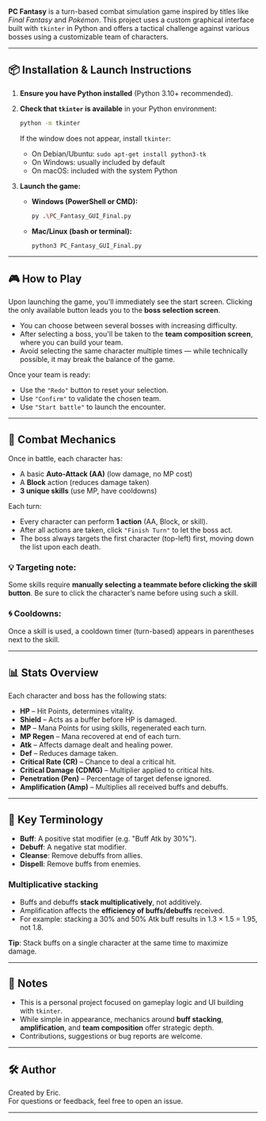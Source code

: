 **PC Fantasy** is a turn-based combat simulation game inspired by titles like *Final Fantasy* and *Pokémon*. This project uses a custom graphical interface built with `tkinter` in Python and offers a tactical challenge against various bosses using a customizable team of characters.

---

## 📦 Installation & Launch Instructions

1. **Ensure you have Python installed** (Python 3.10+ recommended).
2. **Check that `tkinter` is available** in your Python environment:
   ```bash
   python -m tkinter
   ```
   If the window does not appear, install `tkinter`:
   - On Debian/Ubuntu: `sudo apt-get install python3-tk`
   - On Windows: usually included by default
   - On macOS: included with the system Python

3. **Launch the game:**

   - **Windows (PowerShell or CMD):**
     ```bash
     py .\PC_Fantasy_GUI_Final.py
     ```

   - **Mac/Linux (bash or terminal):**
     ```bash
     python3 PC_Fantasy_GUI_Final.py
     ```

---

## 🎮 How to Play

Upon launching the game, you'll immediately see the start screen. Clicking the only available button leads you to the **boss selection screen**.

- You can choose between several bosses with increasing difficulty.
- After selecting a boss, you'll be taken to the **team composition screen**, where you can build your team.
- Avoid selecting the same character multiple times — while technically possible, it may break the balance of the game.

Once your team is ready:
- Use the `"Redo"` button to reset your selection.
- Use `"Confirm"` to validate the chosen team.
- Use `"Start battle"` to launch the encounter.

---

## 🧠 Combat Mechanics

Once in battle, each character has:
- A basic **Auto-Attack (AA)** (low damage, no MP cost)
- A **Block** action (reduces damage taken)
- **3 unique skills** (use MP, have cooldowns)

Each turn:
- Every character can perform **1 action** (AA, Block, or skill).
- After all actions are taken, click `"Finish Turn"` to let the boss act.
- The boss always targets the first character (top-left) first, moving down the list upon each death.

### 💡 Targeting note:
Some skills require **manually selecting a teammate before clicking the skill button**. Be sure to click the character’s name before using such a skill.

### 🌀 Cooldowns:
Once a skill is used, a cooldown timer (turn-based) appears in parentheses next to the skill.

---

## 📊 Stats Overview

Each character and boss has the following stats:

- **HP** – Hit Points, determines vitality.
- **Shield** – Acts as a buffer before HP is damaged.
- **MP** – Mana Points for using skills, regenerated each turn.
- **MP Regen** – Mana recovered at end of each turn.
- **Atk** – Affects damage dealt and healing power.
- **Def** – Reduces damage taken.
- **Critical Rate (CR)** – Chance to deal a critical hit.
- **Critical Damage (CDMG)** – Multiplier applied to critical hits.
- **Penetration (Pen)** – Percentage of target defense ignored.
- **Amplification (Amp)** – Multiplies all received buffs and debuffs.

---

## 📘 Key Terminology

- **Buff**: A positive stat modifier (e.g. "Buff Atk by 30%").
- **Debuff**: A negative stat modifier.
- **Cleanse**: Remove debuffs from allies.
- **Dispell**: Remove buffs from enemies.

### Multiplicative stacking
- Buffs and debuffs **stack multiplicatively**, not additively.
- Amplification affects the **efficiency of buffs/debuffs** received.
- For example: stacking a 30% and 50% Atk buff results in 1.3 × 1.5 = 1.95, not 1.8.

**Tip**: Stack buffs on a single character at the same time to maximize damage.

---


## 💬 Notes

- This is a personal project focused on gameplay logic and UI building with `tkinter`.
- While simple in appearance, mechanics around **buff stacking**, **amplification**, and **team composition** offer strategic depth.
- Contributions, suggestions or bug reports are welcome.

---

## 🛠️ Author

Created by Eric.  
For questions or feedback, feel free to open an issue.

---
